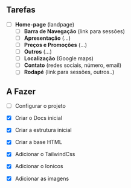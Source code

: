 ## Tarefas

- [ ] **Home-page**                     (landpage)
  - [ ] **Barra de Navegação**          (link para sessões)
  - [ ] **Apresentação**                (...)
  - [ ] **Preços e Promoções**          (...)
  - [ ] **Outros**                      (...)
  - [ ] **Localização**                 (Google maps)
  - [ ] **Contato**                     (redes sociais, número, email)
  - [ ] **Rodapé**                      (link para sessões, outros..)

## A Fazer

- [ ] Configurar o projeto
- [x] Criar o Docs inicial
- [x] Criar a estrutura inicial
- [x] Criar a base HTML
- [x] Adicionar o TailwindCss
- [x] Adicionar o Ionicos
- [x] Adicionar as imagens
  
